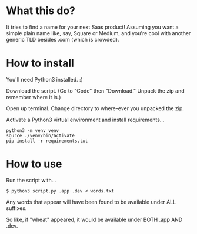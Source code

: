 # What this do?

It tries to find a name for your next Saas product! Assuming you want a simple plain name like, say, Square or Medium, and you're cool with another generic TLD besides .com (which is crowded).

# How to install

You'll need Python3 installed. :)

Download the script. (Go to "Code" then "Download." Unpack the zip and remember where it is.)

Open up terminal. Change directory to where-ever you unpacked the zip.

Activate a Python3 virtual environment and install requirements...

    python3 -m venv venv
    source ./venv/bin/activate
    pip install -r requirements.txt

# How to use

Run the script with...

    $ python3 script.py .app .dev < words.txt
    
Any words that appear will have been found to be available under ALL suffixes.

So like, if "wheat" appeared, it would be available under BOTH .app AND .dev.
